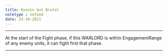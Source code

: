 ```yaml
---
title: Kunnin but Brutal
notetype : nofeed
date: 23-10-2021
---
```


---

At the start of the Fight phase, if this WARLORD is within EngagementRange of any enemy units, it can fight first that phase.

---